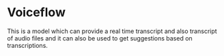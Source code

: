 # Voiceflow
This is a model which can provide a real time transcript and also transcript of audio files and it can also be used to get suggestions based on transcriptions.
